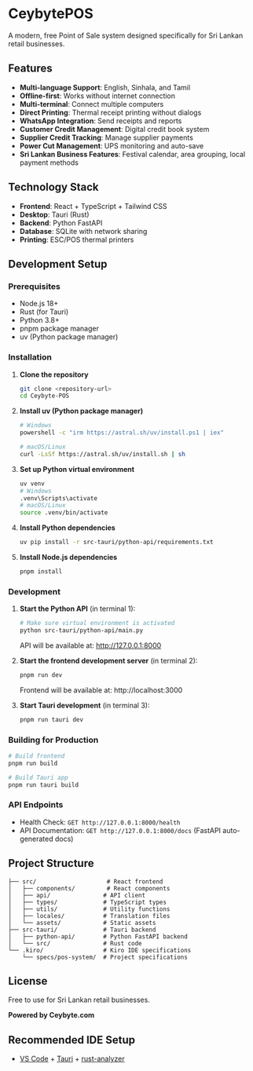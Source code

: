 # CeybytePOS

A modern, free Point of Sale system designed specifically for Sri Lankan retail businesses.

## Features

- **Multi-language Support**: English, Sinhala, and Tamil
- **Offline-first**: Works without internet connection
- **Multi-terminal**: Connect multiple computers
- **Direct Printing**: Thermal receipt printing without dialogs
- **WhatsApp Integration**: Send receipts and reports
- **Customer Credit Management**: Digital credit book system
- **Supplier Credit Tracking**: Manage supplier payments
- **Power Cut Management**: UPS monitoring and auto-save
- **Sri Lankan Business Features**: Festival calendar, area grouping, local payment methods

## Technology Stack

- **Frontend**: React + TypeScript + Tailwind CSS
- **Desktop**: Tauri (Rust)
- **Backend**: Python FastAPI
- **Database**: SQLite with network sharing
- **Printing**: ESC/POS thermal printers

## Development Setup

### Prerequisites

- Node.js 18+
- Rust (for Tauri)
- Python 3.8+
- pnpm package manager
- uv (Python package manager)

### Installation

1. **Clone the repository**
   ```bash
   git clone <repository-url>
   cd Ceybyte-POS
   ```

2. **Install uv (Python package manager)**
   ```bash
   # Windows
   powershell -c "irm https://astral.sh/uv/install.ps1 | iex"
   
   # macOS/Linux
   curl -LsSf https://astral.sh/uv/install.sh | sh
   ```

3. **Set up Python virtual environment**
   ```bash
   uv venv
   # Windows
   .venv\Scripts\activate
   # macOS/Linux
   source .venv/bin/activate
   ```

4. **Install Python dependencies**
   ```bash
   uv pip install -r src-tauri/python-api/requirements.txt
   ```

5. **Install Node.js dependencies**
   ```bash
   pnpm install
   ```

### Development

1. **Start the Python API** (in terminal 1):
   ```bash
   # Make sure virtual environment is activated
   python src-tauri/python-api/main.py
   ```
   API will be available at: http://127.0.0.1:8000

2. **Start the frontend development server** (in terminal 2):
   ```bash
   pnpm run dev
   ```
   Frontend will be available at: http://localhost:3000

3. **Start Tauri development** (in terminal 3):
   ```bash
   pnpm run tauri dev
   ```

### Building for Production

```bash
# Build frontend
pnpm run build

# Build Tauri app
pnpm run tauri build
```

### API Endpoints

- Health Check: `GET http://127.0.0.1:8000/health`
- API Documentation: `GET http://127.0.0.1:8000/docs` (FastAPI auto-generated docs)

## Project Structure

```
├── src/                    # React frontend
│   ├── components/         # React components
│   ├── api/               # API client
│   ├── types/             # TypeScript types
│   ├── utils/             # Utility functions
│   ├── locales/           # Translation files
│   └── assets/            # Static assets
├── src-tauri/             # Tauri backend
│   ├── python-api/        # Python FastAPI backend
│   └── src/               # Rust code
└── .kiro/                 # Kiro IDE specifications
    └── specs/pos-system/  # Project specifications
```

## License

Free to use for Sri Lankan retail businesses.

**Powered by Ceybyte.com**

## Recommended IDE Setup

- [VS Code](https://code.visualstudio.com/) + [Tauri](https://marketplace.visualstudio.com/items?itemName=tauri-apps.tauri-vscode) + [rust-analyzer](https://marketplace.visualstudio.com/items?itemName=rust-lang.rust-analyzer)
